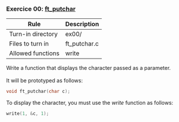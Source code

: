 ### Exercice 00: [ft_putchar](https://github.com/silvagomez/42piscine/blob/main/C_00/ex00/ft_putchar.c)

| Rule              | Description  |
| ----------------- | ------------ |
| Turn-in directory | ex00/        |
| Files to turn in  | ft_putchar.c |
| Allowed functions | write        |

Write a function that displays the character passed as a parameter.
<br><br>
It will be prototyped as follows:
```c
void ft_putchar(char c);
```
To display the character, you must use the _write_ function as follows:
```c
write(1, &c, 1);
```
